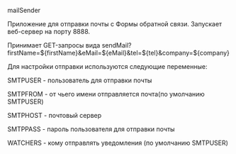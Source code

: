 mailSender

Приложение для отправки почты с Формы обратной связи.
Запускает веб-сервер на порту 8888.

Принимает GET-запросы вида
sendMail?firstName=${firstName}&eMail=${eMail}&tel=${tel}&company=${company}

Для настройки отправки используются следующие переменные:

  SMTPUSER - пользователь для отправки почты
  
  SMTPFROM - от чьего имени отправляется почта(по умолчанию SMTPUSER)
  
  SMTPHOST - почтовый сервер
  
  SMTPPASS - пароль пользователя для отправки почты
  
  WATCHERS - кому отправлять уведомления (по умолчанию SMTPUSER)
